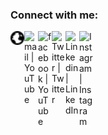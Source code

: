 ### Connect with me:

[<img align="left" alt="Website" width="22px" src="https://raw.githubusercontent.com/iconic/open-iconic/master/svg/globe.svg" />][website]
[<img align="left" alt="mail | YouTube" width="22px" src="https://cdn.jsdelivr.net/npm/simple-icons@v4/icons/gmail.svg" />][mail]
[<img align="left" alt="facebook | YouTube" width="22px" src="https://cdn.jsdelivr.net/npm/simple-icons@v4/icons/facebook.svg" />][facebook]
[<img align="left" alt="Twitter | Twitter" width="22px" src="https://cdn.jsdelivr.net/npm/simple-icons@v4/icons/twitter.svg" />][twitter]
[<img align="left" alt="Linkedin | LinkedIn" width="22px" src="https://cdn.jsdelivr.net/npm/simple-icons@v4/icons/linkedin.svg" />][linkedin]
[<img align="left" alt="Instagram | Instagram" width="22px" src="https://cdn.jsdelivr.net/npm/simple-icons@v4/icons/instagram.svg" />][instagram]

[website]: https://jahidulsaeid.com
[mail]: mailto:contact@jahidulsaeid.com
[twitter]: https://twitter.com/jahidulsaeid
[facebook]: https://facebook.com/jahidulsaeid
[instagram]: https://instagram.com/jahidulsaeid
[linkedin]: https://linkedin.com/in/jahidulsaeid
